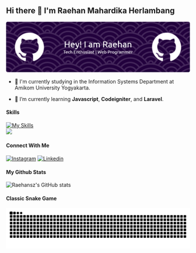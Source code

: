 ## Hi there 👋 I'm Raehan Mahardika Herlambang

![Raehannsz](img/banner.png)

<!--
**Raehannsz/Raehannsz** is a ✨ _special_ ✨ repository because its `README.md` (this file) appears on your GitHub profile.

Here are some ideas to get you started:

- 🔭 I’m currently working on ...
- 🌱 I’m currently learning ...
- 👯 I’m looking to collaborate on ...
- 🤔 I’m looking for help with ...
- 💬 Ask me about ...
- 📫 How to reach me: ...
- 😄 Pronouns: ...
- ⚡ Fun fact: ...
-->

- 🔭 I'm currently studying in the Information Systems Department at Amikom University Yogyakarta.

- 🌱 I’m currently learning **Javascript**, **Codeigniter**, and **Laravel**.

#### Skills
[![My Skills](https://skillicons.dev/icons?i=html,css,js,react,vite,tailwind,php,laravel,cpp,mysql)](https://skillicons.dev)
<br>
<img src="https://img.shields.io/badge/Codeigniter-EF4223?style=for-the-badge&logo=codeigniter&logoColor=white" />

#### Connect With Me

[![Instagram](https://skillicons.dev/icons?i=instagram)](https://www.instagram.com/hansz.hrdka_) [![Linkedin](https://skillicons.dev/icons?i=linkedin)](https://www.linkedin.com/in/raehan-mahardika-herlambang/)

#### My Github Stats

![Raehansz's GitHub stats](https://github-readme-stats.vercel.app/api?username=raehannsz&show_icons=true&theme=cobalt)

#### Classic Snake Game 

<img src="https://raw.githubusercontent.com/raehannsz/raehannsz/output/snake.svg" alt="Snake animation" />



